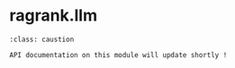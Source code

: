 # ragrank.llm

```{admonition} Note
:class: caustion

API documentation on this module will update shortly !
```